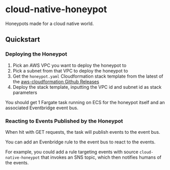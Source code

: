 # cloud-native-honeypot

Honeypots made for a cloud native world.

## Quickstart

### Deploying the Honeypot

1. Pick an AWS VPC you want to deploy the honeypot to
2. Pick a subnet from that VPC to deploy the honeypot to
3. Get the `honeypot.yaml` Cloudformation stack template from the latest of the [aws-cloudformation Github Releases](https://github.com/Grunet/cloud-native-honeypot/releases?q=aws-cloudformation&expanded=true)
4. Deploy the stack template, inputting the VPC id and subnet id as stack parameters

You should get 1 Fargate task running on ECS for the honeypot itself and an associated Eventbridge event bus.

### Reacting to Events Published by the Honeypot

When hit with GET requests, the task will publish events to the event bus. 

You can add an Evenbridge rule to the event bus to react to the events.

For example, you could add a rule targeting events with source `cloud-native-honeypot` that invokes an SNS topic, which then notifies humans of the events.


